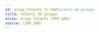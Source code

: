```yaml
---
id: group_talents_fr.md#talents-de-groupe
title: Talents de groupe
alias: Group Talents (RPG p89)
source: (JDR p90)
---
```


